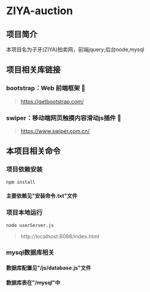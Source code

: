 # ZIYA-auction


## 项目简介
本项目名为子牙(ZIYA)拍卖网，前端jquery;后台node,mysql

## 项目相关库链接
### bootstrap：Web 前端框架 🎉
> https://getbootstrap.com/
### swiper：移动端网页触摸内容滑动js插件 🎐
> https://www.swiper.com.cn/

## 本项目相关命令
### 项目依赖安装
```
npm install
```

#### 主要依赖见"安装命令.txt"文件

### 项目本地运行
```
node userServer.js
```
> http://localhost:8088/index.html

### mysql数据库相关
#### 数据库配置见"/js/database.js"文件
#### 数据库表在"/mysql"中


